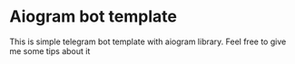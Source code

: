 # Aiogram bot template
This is simple telegram bot template with aiogram library.
Feel free to give me some tips about it
